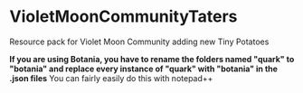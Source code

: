 # VioletMoonCommunityTaters
 Resource pack for Violet Moon Community adding new Tiny Potatoes

**If you are using Botania, you have to rename the folders named "quark" to "botania" and replace every instance of "quark" with "botania" in the .json files**
You can fairly easily do this with notepad++